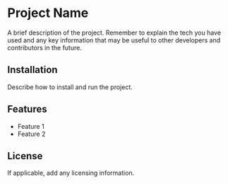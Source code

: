 # Project Name
A brief description of the project. Remember to explain the tech you have used and any key information that may be useful to other developers and contributors in the future. 
## Installation
Describe how to install and run the project.
## Features
- Feature 1
- Feature 2
## License
If applicable, add any licensing information.
